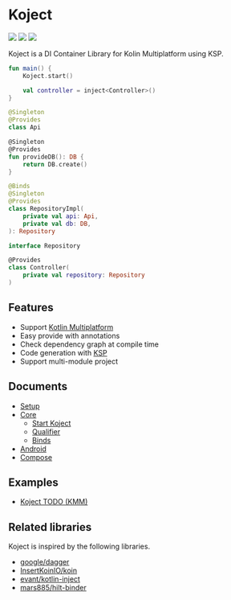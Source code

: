 # Koject
[![](https://img.shields.io/badge/Kotlin-Multiplatform-%237f52ff?logo=kotlin)](https://kotlinlang.org/docs/multiplatform.html)
[![](https://img.shields.io/maven-central/v/com.moriatsushi.koject/koject-core)](https://mvnrepository.com/artifact/com.moriatsushi.koject/koject-core)
[![](https://img.shields.io/github/license/mori-atsushi/koject)](https://github.com/Mori-Atsushi/koject/blob/main/LICENSE)

Koject is a DI Container Library for Kolin Multiplatform using KSP.

```kotlin
fun main() {
    Koject.start()

    val controller = inject<Controller>()
}

@Singleton
@Provides
class Api

@Singleton
@Provides
fun provideDB(): DB {
    return DB.create()
}

@Binds
@Singleton
@Provides
class RepositoryImpl(
    private val api: Api,
    private val db: DB,
): Repository

interface Repository

@Provides
class Controller(
    private val repository: Repository
)
```

## Features
* Support [Kotlin Multiplatform](https://kotlinlang.org/docs/multiplatform.html)
* Easy provide with annotations
* Check dependency graph at compile time
* Code generation with [KSP](https://github.com/google/ksp)
* Support multi-module project

## Documents
* [Setup](https://mori-atsushi.github.io/koject/docs/setup)
* [Core](https://mori-atsushi.github.io/koject/docs/core)
  * [Start Koject](https://mori-atsushi.github.io/koject/docs/core/basic)
  * [Qualifier](https://mori-atsushi.github.io/koject/docs/core/qualifier)
  * [Binds](https://mori-atsushi.github.io/koject/docs/core/binds)
* [Android](https://mori-atsushi.github.io/koject/docs/android)
* [Compose](https://mori-atsushi.github.io/koject/docs/compose)

## Examples
* [Koject TODO (KMM)](https://github.com/Mori-Atsushi/koject/tree/main/examples/kmm)

## Related libraries
Koject is inspired by the following libraries.

* [google/dagger](https://github.com/google/dagger)
* [InsertKoinIO/koin](https://github.com/InsertKoinIO/koin)
* [evant/kotlin-inject](https://github.com/evant/kotlin-inject)
* [mars885/hilt-binder](https://github.com/mars885/hilt-binder)
